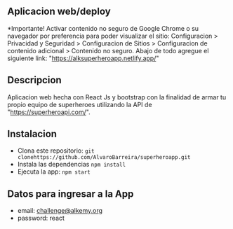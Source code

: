 

## Aplicacion web/deploy
*Importante! Activar contenido no seguro de Google Chrome o su navegador por preferencia para poder visualizar el sitio: Configuracion > Privacidad y Seguridad > Configuracion de Sitios > Configuracion de contenido adicional > Contenido no seguro. Abajo de todo agregue el siguiente link: "https://alksuperheroapp.netlify.app/"
## Descripcion
Aplicacion web hecha con React Js y bootstrap con la finalidad de armar tu propio equipo de superheroes utilizando la API de "https://superheroapi.com/".


## Instalacion
* Clona este repositorio: `git clonehttps://github.com/AlvaroBarreira/superheroapp.git`
* Instala las dependencias `npm install`
* Ejecuta la app: `npm start`


## Datos para ingresar a la App

* email: challenge@alkemy.org
* password: react
